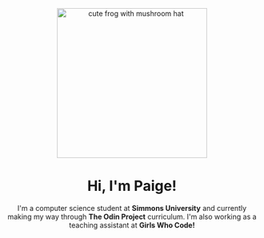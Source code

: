<div align="center">
<img width="300" alt="cute frog with mushroom hat" src="https://i.etsystatic.com/23664421/r/il/422092/3041215647/il_fullxfull.3041215647_5y7j.jpg">


<h1>Hi, I'm Paige!</h1>
<p>I'm a computer science student at <strong>Simmons University</strong> and currently making my way through <strong>The Odin Project</strong> curriculum. I'm also working as a teaching assistant at <strong>Girls Who Code!</strong></p>
</div>

<!---
paigethompson150/paigethompson150 is a ✨ special ✨ repository because its `README.md` (this file) appears on your GitHub profile.
You can click the Preview link to take a look at your changes.
--->
